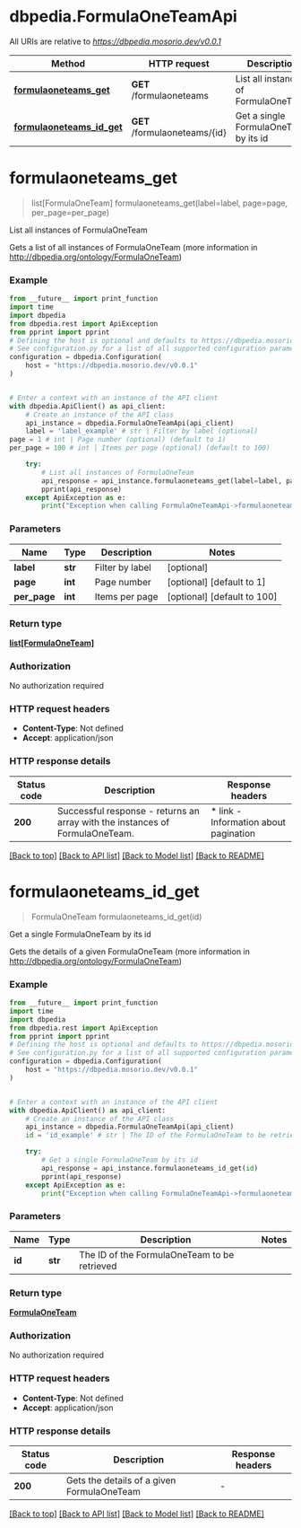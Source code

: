 # dbpedia.FormulaOneTeamApi

All URIs are relative to *https://dbpedia.mosorio.dev/v0.0.1*

Method | HTTP request | Description
------------- | ------------- | -------------
[**formulaoneteams_get**](FormulaOneTeamApi.md#formulaoneteams_get) | **GET** /formulaoneteams | List all instances of FormulaOneTeam
[**formulaoneteams_id_get**](FormulaOneTeamApi.md#formulaoneteams_id_get) | **GET** /formulaoneteams/{id} | Get a single FormulaOneTeam by its id


# **formulaoneteams_get**
> list[FormulaOneTeam] formulaoneteams_get(label=label, page=page, per_page=per_page)

List all instances of FormulaOneTeam

Gets a list of all instances of FormulaOneTeam (more information in http://dbpedia.org/ontology/FormulaOneTeam)

### Example

```python
from __future__ import print_function
import time
import dbpedia
from dbpedia.rest import ApiException
from pprint import pprint
# Defining the host is optional and defaults to https://dbpedia.mosorio.dev/v0.0.1
# See configuration.py for a list of all supported configuration parameters.
configuration = dbpedia.Configuration(
    host = "https://dbpedia.mosorio.dev/v0.0.1"
)


# Enter a context with an instance of the API client
with dbpedia.ApiClient() as api_client:
    # Create an instance of the API class
    api_instance = dbpedia.FormulaOneTeamApi(api_client)
    label = 'label_example' # str | Filter by label (optional)
page = 1 # int | Page number (optional) (default to 1)
per_page = 100 # int | Items per page (optional) (default to 100)

    try:
        # List all instances of FormulaOneTeam
        api_response = api_instance.formulaoneteams_get(label=label, page=page, per_page=per_page)
        pprint(api_response)
    except ApiException as e:
        print("Exception when calling FormulaOneTeamApi->formulaoneteams_get: %s\n" % e)
```

### Parameters

Name | Type | Description  | Notes
------------- | ------------- | ------------- | -------------
 **label** | **str**| Filter by label | [optional] 
 **page** | **int**| Page number | [optional] [default to 1]
 **per_page** | **int**| Items per page | [optional] [default to 100]

### Return type

[**list[FormulaOneTeam]**](FormulaOneTeam.md)

### Authorization

No authorization required

### HTTP request headers

 - **Content-Type**: Not defined
 - **Accept**: application/json

### HTTP response details
| Status code | Description | Response headers |
|-------------|-------------|------------------|
**200** | Successful response - returns an array with the instances of FormulaOneTeam. |  * link - Information about pagination <br>  |

[[Back to top]](#) [[Back to API list]](../README.md#documentation-for-api-endpoints) [[Back to Model list]](../README.md#documentation-for-models) [[Back to README]](../README.md)

# **formulaoneteams_id_get**
> FormulaOneTeam formulaoneteams_id_get(id)

Get a single FormulaOneTeam by its id

Gets the details of a given FormulaOneTeam (more information in http://dbpedia.org/ontology/FormulaOneTeam)

### Example

```python
from __future__ import print_function
import time
import dbpedia
from dbpedia.rest import ApiException
from pprint import pprint
# Defining the host is optional and defaults to https://dbpedia.mosorio.dev/v0.0.1
# See configuration.py for a list of all supported configuration parameters.
configuration = dbpedia.Configuration(
    host = "https://dbpedia.mosorio.dev/v0.0.1"
)


# Enter a context with an instance of the API client
with dbpedia.ApiClient() as api_client:
    # Create an instance of the API class
    api_instance = dbpedia.FormulaOneTeamApi(api_client)
    id = 'id_example' # str | The ID of the FormulaOneTeam to be retrieved

    try:
        # Get a single FormulaOneTeam by its id
        api_response = api_instance.formulaoneteams_id_get(id)
        pprint(api_response)
    except ApiException as e:
        print("Exception when calling FormulaOneTeamApi->formulaoneteams_id_get: %s\n" % e)
```

### Parameters

Name | Type | Description  | Notes
------------- | ------------- | ------------- | -------------
 **id** | **str**| The ID of the FormulaOneTeam to be retrieved | 

### Return type

[**FormulaOneTeam**](FormulaOneTeam.md)

### Authorization

No authorization required

### HTTP request headers

 - **Content-Type**: Not defined
 - **Accept**: application/json

### HTTP response details
| Status code | Description | Response headers |
|-------------|-------------|------------------|
**200** | Gets the details of a given FormulaOneTeam |  -  |

[[Back to top]](#) [[Back to API list]](../README.md#documentation-for-api-endpoints) [[Back to Model list]](../README.md#documentation-for-models) [[Back to README]](../README.md)

